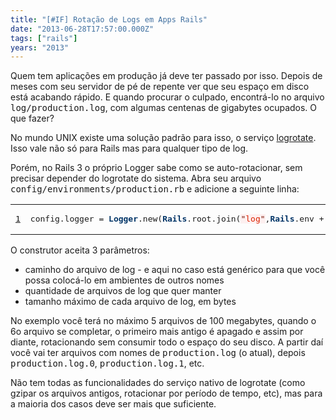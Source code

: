 ```yaml
---
title: "[#IF] Rotação de Logs em Apps Rails"
date: "2013-06-28T17:57:00.000Z"
tags: ["rails"]
years: "2013"
---
```


<p></p>
<p></p>
<p>Quem tem aplicações em produção já deve ter passado por isso. Depois de meses com seu servidor de pé de repente ver que seu espaço em disco está acabando rápido. E quando procurar o culpado, encontrá-lo no arquivo <tt>log/production.log</tt>, com algumas centenas de gigabytes ocupados. O que fazer?</p>
<p>No mundo UNIX existe uma solução padrão para isso, o serviço <a href="https://syntaxionist.rogerhub.com/rotate-rails-logs-with-logrotate.html">logrotate</a>. Isso vale não só para Rails mas para qualquer tipo de log.</p>
<p>Porém, no Rails 3 o próprio Logger sabe como se auto-rotacionar, sem precisar depender do logrotate do sistema. Abra seu arquivo <tt>config/environments/production.rb</tt> e adicione a seguinte linha:</p>
<table class="CodeRay">
  <tbody>
    <tr>
      <td class="line-numbers" title="double click to toggle" ondblclick="with (this.firstChild.style) { display = (display == '') ? 'none' : '' }"><pre><a href="#n1" name="n1">1</a>
</pre>
      </td>
      <td class="code"><pre>config.logger = <span style="color:#036;font-weight:bold">Logger</span>.new(<span style="color:#036;font-weight:bold">Rails</span>.root.join(<span style="background-color:hsla(0,100%,50%,0.05)"><span style="color:#710">"</span><span style="color:#D20">log</span><span style="color:#710">"</span></span>,<span style="color:#036;font-weight:bold">Rails</span>.env + <span style="background-color:hsla(0,100%,50%,0.05)"><span style="color:#710">"</span><span style="color:#D20">.log</span><span style="color:#710">"</span></span>), <span style="color:#00D">5</span>, <span style="color:#00D">100</span>*<span style="color:#00D">1024</span>*<span style="color:#00D">1024</span>)
</pre>
      </td>
    </tr>
  </tbody>
</table>
<p>O construtor aceita 3 parâmetros:</p>
<ul>
  <li>caminho do arquivo de log - e aqui no caso está genérico para que você possa colocá-lo em ambientes de outros nomes</li>
  <li>quantidade de arquivos de log que quer manter</li>
  <li>tamanho máximo de cada arquivo de log, em bytes</li>
</ul>
<p>No exemplo você terá no máximo 5 arquivos de 100 megabytes, quando o 6o arquivo se completar, o primeiro mais antigo é apagado e assim por diante, rotacionando sem consumir todo o espaço do seu disco. A partir daí você vai ter arquivos com nomes de <tt>production.log</tt> (o atual), depois <tt>production.log.0</tt>, <tt>production.log.1</tt>, etc.</p>
<p>Não tem todas as funcionalidades do serviço nativo de logrotate (como gzipar os arquivos antigos, rotacionar por período de tempo, etc), mas para a maioria dos casos deve ser mais que suficiente.</p>
<p></p>